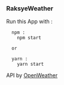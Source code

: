 ### RaksyeWeather

Run this App with :

```
  npm :
    npm start

  or

  yarn :
    yarn start

```

API by [OpenWeather](https://openweathermap.org/)
